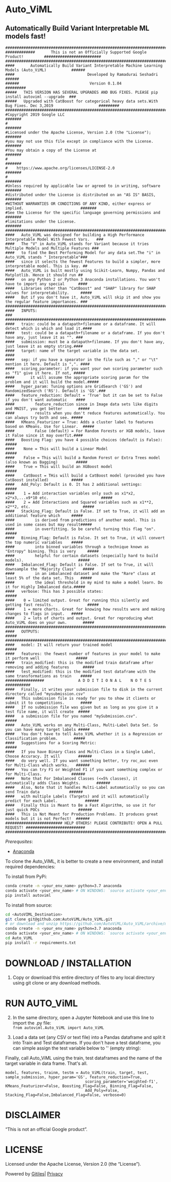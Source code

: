 # Auto_ViML

## Automatically Build Variant Interpretable ML models fast!
    #########################################################################################################
    #############       This is not an Officially Supported Google Product!         #########################
    #########################################################################################################
    ####       Automatically Build Variant Interpretable Machine Learning Models (Auto_ViML)           ######
    ####                                Developed by Ramadurai Seshadri                                ######
    ######                               Version 0.1.04                                               #########
    #####   THIS VERSION HAS SEVERAL UPGRADES AND BUG FIXES. PLEASE pip install autoviml --upgrade  ###
    #####   Upgraded with CatBoost for categorical heavy data sets.With Bug Fixes. Dec 3,2019                    #########
    #########################################################################################################
    #Copyright 2019 Google LLC                                                                        #######
    #                                                                                                 #######
    #Licensed under the Apache License, Version 2.0 (the "License");                                  #######
    #you may not use this file except in compliance with the License.                                 #######
    #You may obtain a copy of the License at                                                          #######
    #                                                                                                 #######
    #    https://www.apache.org/licenses/LICENSE-2.0                                                  #######
    #                                                                                                 #######
    #Unless required by applicable law or agreed to in writing, software                              #######
    #distributed under the License is distributed on an "AS IS" BASIS,                                #######
    #WITHOUT WARRANTIES OR CONDITIONS OF ANY KIND, either express or implied.                         #######
    #See the License for the specific language governing permissions and                              #######
    #limitations under the License.                                                                   #######
    #########################################################################################################
    ####   Auto_ViML was designed for building a High Performance Interpretable Model With Fewest Vars.   ###
    ####   The "V" in Auto_ViML stands for Variant because it tries Multiple Models and Multiple Features ###
    ####   to find the Best Performing Model for any data set.The "i" in Auto_ViML stands " Interpretable"###
    ####   since it selects the fewest Features to build a simpler, more interpretable model. This is key. ##
    ####   Auto_ViML is built mostly using Scikit-Learn, Numpy, Pandas and Matplotlib. Hence it should run ##
    ####   on any Python 2 or Python 3 Anaconda installations. You won't have to import any special      ####
    ####   Libraries other than "CatBoost" and "SHAP" library for SHAP values for interpretability.     #####
    ####   But if you don't have it, Auto_ViML will skip it and show you the regular feature importances. ###
    #########################################################################################################
    ####   INPUTS:                                                                                        ###
    #########################################################################################################
    ####   train: could be a datapath+filename or a dataframe. It will detect which is which and load it.####
    ####   test: could be a datapath+filename or a dataframe. If you don't have any, just leave it as "". ###  
    ####   submission: must be a datapath+filename. If you don't have any, just leave it as empty string.#### 
    ####   target: name of the target variable in the data set.                                          ####
    ####   sep: if you have a spearator in the file such as "," or "\t" mention it here. Default is ",". ####
    ####   scoring_parameter: if you want your own scoring parameter such as "f1" give it here. If not, #####
    ####       it will assume the appropriate scoring param for the problem and it will build the model.#####
    ####   hyper_param: Tuning options are GridSearch ('GS') and RandomizedSearch ('RS'). Default is 'GS'.###
    ####   feature_reduction: Default = 'True' but it can be set to False if you don't want automatic    ####
    ####         feature_reduction since in Image data sets like digits and MNIST, you get better       #####
    ####         results when you don't reduce features automatically. You can always try both and see. #####
    ####   KMeans_Featurizer = True: Adds a cluster label to features based on KMeans. Use for Linear.  #####
    ####         False (default) = For Random Forests or XGB models, leave it False since it may overfit.####
    ####   Boosting Flag: you have 4 possible choices (default is False):                               #####
    ####    None = This will build a Linear Model                                                       #####
    ####    False = This will build a Random Forest or Extra Trees model (also known as Bagging)        #####
    ####    True = This will build an XGBoost model                                                     #####
    ####    CatBoost = THis will build a CatBoost model (provided you have CatBoost installed)          #####
    ####   Add_Poly: Default is 0. It has 2 additional settings:                                        #####
    ####    1 = Add interaction variables only such as x1*x2, x2*x3,...x9*10 etc.                       ##### 
    ####    2 = Add Interactions and Squared variables such as x1**2, x2**2, etc.                       #####
    ####   Stacking_Flag: Default is False. If set to True, it will add an additional feature which     #####
    ####         is derived from predictions of another model. This is used in some cases but may result#####
    ####         in overfitting. So be careful turning this flag "on".                                  #####
    ####   Binning_Flag: Default is False. It set to True, it will convert the top numeric variables    #####
    ####         into binned variables through a technique known as "Entropy" binning. This is very     #####
    ####         helpful for certain datasets (especially hard to build models).                        #####
    ####   Imbalanced_Flag: Default is False. If set to True, it will downsample the "Majority Class"   #####
    ####         in an imbalanced dataset and make the "Rare" class at least 5% of the data set. This   #####
    ####         the ideal threshold in my mind to make a model learn. Do it for Highly Imbalanced data.#####
    ####   verbose: This has 3 possible states:                                                         #####
    ####    0 = limited output. Great for running this silently and getting fast results.               #####
    ####    1 = more charts. Great for knowing how results were and making changes to flags in input.   #####
    ####    2 = lots of charts and output. Great for reproducing what Auto_ViML does on your own.       #####
    #########################################################################################################
    ####   OUTPUTS:                                                                                     #####
    #########################################################################################################
    ####   model: It will return your trained model                                                     #####
    ####   features: the fewest number of features in your model to make it perform well                #####
    ####   train_modified: this is the modified train dataframe after removing and adding features      #####
    ####   test_modified: this is the modified test dataframe with the same transformations as train    #####
    #################               A D D I T I O N A L    N O T E S                              ###########
    ####   Finally, it writes your submission file to disk in the current directory called "mysubmission.csv"
    ####   This submission file is ready for you to show it clients or submit it to competitions.       #####     
    ####   If no submission file was given but as long as you give it a test file name, it will create  #####
    ####   a submission file for you named "mySubmission.csv".                                          #####
    ####   Auto_ViML works on any Multi-Class, Multi-Label Data Set. So you can have many target labels #####  
    ####   You don't have to tell Auto_ViML whether it is a Regression or Classification problem.       #####
    ####   Suggestions for a Scoring Metric:                                                            #####
    ####   If you have Binary Class and Multi-Class in a Single Label, Choose Accuracy. It will        ######
    ####   do very well. If you want something better, try roc_auc even for Multi-Class which works.   ######
    ####   You can try F1 or Weighted F1 if you want something complex or for Multi-Class.             ######
    ####   Note that For Imbalanced Classes (<=5% classes), it automatically adds Class Weights.       ######
    ####   Also, Note that it handles Multi-Label automatically so you can send Train data             ######
    ####   with multiple Labels (Targets) and it will automatically predict for each Label.            ######
    ####   Finally this is Meant to Be a Fast Algorithm, so use it for just quick POCs                 ######
    ####   This is Not Meant for Production Problems. It produces great models but it is not Perfect!  ######
    ######################### HELP OTHERS! PLEASE CONTRIBUTE! OPEN A PULL REQUEST! ##########################
    #########################################################################################################

_Prerequsites_:
* [Anaconda](https://docs.anaconda.com/anaconda/install/)

To clone the Auto_ViML, it is better to create a new environment, and install required dependencies:

To install from PyPi:

```bash
conda create -n <your_env_name> python=3.7 anaconda
conda activate <your_env_name> # ON WINDOWS: `source activate <your_env_name>` 
pip install autoviml
```

To install from source:

```bash
cd <AutoVIML_Destination>
git clone git@github.com:AutoViML/Auto_ViML.git 
# or download and unzip https://github.com/AutoViML/Auto_ViML/archive/master.zip
conda create -n <your_env_name> python=3.7 anaconda
conda activate <your_env_name> # ON WINDOWS: `source activate <your_env_name>` 
cd Auto_ViML
pip install -r requirements.txt
```
 <h1><a class="h" name="DOWNLOAD-INSTALLATION" href="#DOWNLOAD-INSTALLATION"><span></span></a><a class="h" name="download-installation" href="#download-installation"><span></span></a>DOWNLOAD / INSTALLATION</h1><ol>
 <li>Copy or download this entire directory of files to any local directory using git clone or any download methods.</li></ol><h1><a class="h" name="RUN-AUTOViML" href="#RUN-AUTOViML"><span></span></a><a class="h" name="run-autoviml" href="#run-autoviml"><span></span></a>RUN AUTO_ViML</h1><ol start="2"><li><p>In the same directory, open a Jupyter Notebook and use this line to import the .py file: <br><code>from autoviml.Auto_ViML import Auto_ViML</code></p></li><li><p>Load a data set (any CSV or text file) into a Pandas dataframe and split it into Train and Test dataframes. If you don't have a test dataframe, you can simple assign the test variable below to '' (empty string):</p></li></ol><p>Finally, call Auto_ViML using the train, test dataframes and the name of the target variable in data frame. That's all.<br><p><code>model, features, trainm, testm = Auto_ViML(train, target, test, sample_submission, hyper_param='GS', feature_reduction=True,
                                   scoring_parameter='weighted-f1', KMeans_Featurizer=False, Boosting_Flag=False, Binning_Flag=False,
                                   Add_Poly=False, Stacking_Flag=False,Imbalanced_Flag=False, verbose=0)                                   </code>
                                         </p><h1><a class="h" name="DISCLAIMER" href="#DISCLAIMER"><span></span></a><a class="h" name="disclaimer" href="#disclaimer"><span></span></a>DISCLAIMER</h1><p>“This is not an official Google product”.</p><h1><a class="h" name="LICENSE" href="#LICENSE"><span></span></a><a class="h" name="license" href="#license"><span></span></a>LICENSE</h1><p>Licensed under the Apache License, Version 2.0 (the &ldquo;License&rdquo;).</p></div></div></div><!-- default customFooter -->
                                         <footer class="Site-footer"><div class="Footer"><span class="Footer-poweredBy">Powered by <a href="https://gerrit.googlesource.com/gitiles/">Gitiles</a>| <a href="https://policies.google.com/privacy">Privacy</a></span><div class="Footer-links"></div></div></footer>
